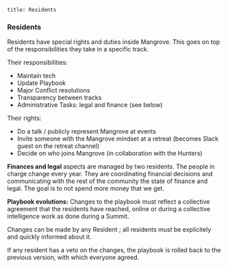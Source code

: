 ```
title: Residents
```

### Residents

Residents have special rights and duties inside Mangrove. This goes on top of the responsibilities they take in a specific track.

Their responsibilities:

- Maintain tech
- Update Playbook 
- Major Conflict resolutions
- Transparency between tracks
- Administrative Tasks: legal and finance (see below)

Their rights:

- Do a talk / publicly represent Mangrove at events
- Invite someone with the Mangrove mindset at a retreat (becomes Slack guest on the retreat channel)
- Decide on who joins Mangrove (in collaboration with the Hunters)


**Finances and legal** aspects are managed by two residents. The people in charge change every year. They are coordinating financial decisions and communicating with the rest of the community the state of finance and legal. The goal is to not spend more money that we get.

**Playbook evolutions:** Changes to the playbook must reflect a collective agreement that the residents have reached, online or during a collective intelligence work as done during a Summit.

Changes can be made by any Resident ; all residents must be explicitely and quickly informed about it.

If any resident has a veto on the changes, the playbook is rolled back to the previous version, with which everyone agreed.
